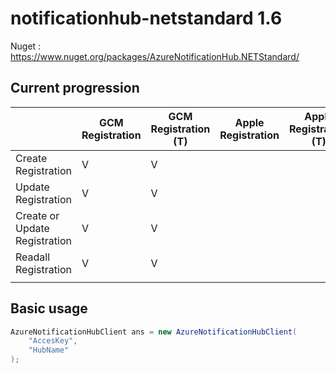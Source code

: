 # notificationhub-netstandard 1.6

Nuget : https://www.nuget.org/packages/AzureNotificationHub.NETStandard/

## Current progression

|                               | GCM Registration | GCM Registration (T) | Apple Registration | Apple Registration (T) |
|-------------------------------|------------------|----------------------|--------------------|------------------------|
| Create Registration           |         V        |           V          |                    |                        |
| Update Registration           |         V        |           V          |                    |                        |
| Create or Update Registration |         V        |           V          |                    |                        |
| Readall Registration          |         V        |           V          |                    |                        |
|                               |                  |                      |                    |                        |

## Basic usage

```csharp
AzureNotificationHubClient ans = new AzureNotificationHubClient(
    "AccesKey", 
    "HubName"
);
```